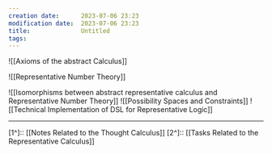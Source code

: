 ```yaml
---
creation date:		2023-07-06 23:23
modification date:	2023-07-06 23:23
title: 				Untitled
tags:
---
```


![[Axioms of the abstract Calculus]]

![[Representative Number Theory]]

![[Isomorphisms between abstract representative calculus and Representative Number Theory]]
![[Possibility Spaces and Constraints]]
![[Technical Implementation of DSL for Representative Logic]]

---
[1^]:: [[Notes Related to the Thought Calculus]]
[2^]:: [[Tasks Related to the Representative Calculus]]
